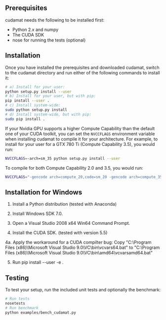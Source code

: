 Prerequisites
-------------

cudamat needs the following to be installed first:

* Python 2.x and numpy
* The CUDA SDK
* nose for running the tests (optional)

Installation
------------

Once you have installed the prerequisites and downloaded cudamat, switch to the
cudamat directory and run either of the following commands to install it:

```bash
# a) Install for your user:
python setup.py install --user
# b) Install for your user, but with pip:
pip install --user .
# c) Install system-wide:
sudo python setup.py install
# d) Install system-wide, but with pip:
sudo pip install .
```

If your Nvidia GPU supports a higher Compute Capability than the default one of
your CUDA toolkit, you can set the `NVCCFLAGS` environment variable when
installing cudamat to compile it for your architecture. For example, to install
for your user for a GTX 780 Ti (Compute Capability 3.5), you would run:

```bash
NVCCFLAGS=-arch=sm_35 python setup.py install --user
```

To compile for both Compute Capability 2.0 and 3.5, you would run:

```bash
NVCCFLAGS="-gencode arch=compute_20,code=sm_20 -gencode arch=compute_35,code=sm_35" ...
```

Installation for Windows
------------------------

1. Install a Python distribution (tested with Anaconda)

2. Install Windows SDK 7.0.

3. Open a Visual Studio 2008 x64 Win64 Command Prompt.

4. Install the CUDA SDK. (tested with version 5.5)

4a. Apply the workaround for a CUDA compilter bug:
	Copy "C:\Program Files (x86)\Microsoft Visual Studio 9.0\VC\bin\vcvars64.bat" to
	"C:\Program Files (x86)\Microsoft Visual Studio 9.0\VC\bin\amd64\vcvarsamd64.bat"

5. Run pip install --user -e .


Testing
-------

To test your setup, run the included unit tests and optionally the benchmark:

```bash
# Run tests
nosetests
# Run benchmark
python examples/bench_cudamat.py
```
